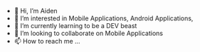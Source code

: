 - 👋 Hi, I’m Aiden
- 👀 I’m interested in Mobile Applications, Android Applications,
- 🌱 I’m currently learning to be a DEV beast
- 💞️ I’m looking to collaborate on Mobile Applications
- 📫 How to reach me ...

<!---
aidenn207/aidenn207 is a ✨ special ✨ repository because its `README.md` (this file) appears on your GitHub profile.
You can click the Preview link to take a look at your changes.
--->
